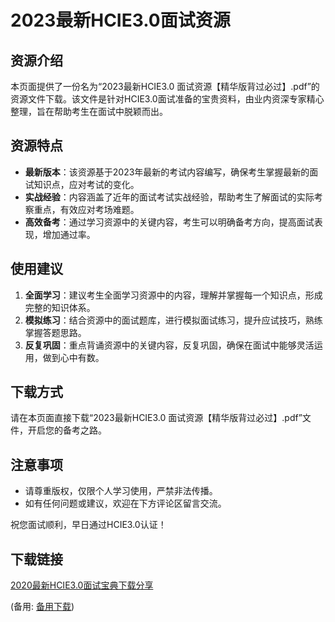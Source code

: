 # 2023最新HCIE3.0面试资源

## 资源介绍

本页面提供了一份名为“2023最新HCIE3.0 面试资源【精华版背过必过】.pdf”的资源文件下载。该文件是针对HCIE3.0面试准备的宝贵资料，由业内资深专家精心整理，旨在帮助考生在面试中脱颖而出。

## 资源特点

- **最新版本**：该资源基于2023年最新的考试内容编写，确保考生掌握最新的面试知识点，应对考试的变化。
- **实战经验**：内容涵盖了近年的面试考试实战经验，帮助考生了解面试的实际考察重点，有效应对考场难题。
- **高效备考**：通过学习资源中的关键内容，考生可以明确备考方向，提高面试表现，增加通过率。

## 使用建议

1. **全面学习**：建议考生全面学习资源中的内容，理解并掌握每一个知识点，形成完整的知识体系。
2. **模拟练习**：结合资源中的面试题库，进行模拟面试练习，提升应试技巧，熟练掌握答题思路。
3. **反复巩固**：重点背诵资源中的关键内容，反复巩固，确保在面试中能够灵活运用，做到心中有数。

## 下载方式

请在本页面直接下载“2023最新HCIE3.0 面试资源【精华版背过必过】.pdf”文件，开启您的备考之路。

## 注意事项

- 请尊重版权，仅限个人学习使用，严禁非法传播。
- 如有任何问题或建议，欢迎在下方评论区留言交流。

祝您面试顺利，早日通过HCIE3.0认证！

## 下载链接
[2020最新HCIE3.0面试宝典下载分享](https://pan.quark.cn/s/26266e82d7de) 

(备用: [备用下载](https://pan.baidu.com/s/1Z7BYjBmjupcrR8NDokVGew?pwd=1234))
